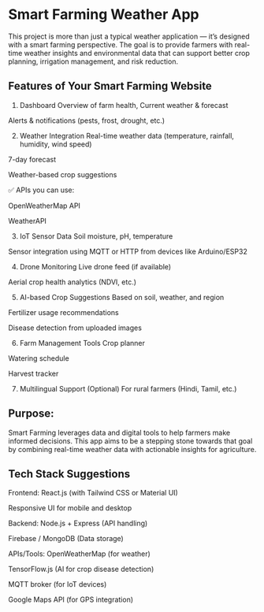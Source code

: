 # Smart Farming Weather App

This project is more than just a typical weather application — it’s designed with a smart farming perspective. The goal is to provide farmers with real-time weather insights and environmental data that can support better crop planning, irrigation management, and risk reduction.

## Features of Your Smart Farming Website
1. Dashboard
Overview of farm health, Current weather & forecast

Alerts & notifications (pests, frost, drought, etc.)

2. Weather Integration
Real-time weather data (temperature, rainfall, humidity, wind speed)

7-day forecast

Weather-based crop suggestions

✅ APIs you can use:

OpenWeatherMap API

WeatherAPI

3. IoT Sensor Data
Soil moisture, pH, temperature

Sensor integration using MQTT or HTTP from devices like Arduino/ESP32

4. Drone Monitoring
Live drone feed (if available)

Aerial crop health analytics (NDVI, etc.)

5. AI-based Crop Suggestions
Based on soil, weather, and region

Fertilizer usage recommendations

Disease detection from uploaded images

6. Farm Management Tools
Crop planner

Watering schedule

Harvest tracker

7. Multilingual Support (Optional)
For rural farmers (Hindi, Tamil, etc.)


## Purpose: 
Smart Farming leverages data and digital tools to help farmers make informed decisions. This app aims to be a stepping stone towards that goal by combining real-time weather data with actionable insights for agriculture.

## Tech Stack Suggestions
Frontend:
React.js (with Tailwind CSS or Material UI)

Responsive UI for mobile and desktop

Backend:
Node.js + Express (API handling)

Firebase / MongoDB (Data storage)

APIs/Tools:
OpenWeatherMap (for weather)

TensorFlow.js (AI for crop disease detection)

MQTT broker (for IoT devices)

Google Maps API (for GPS integration)
